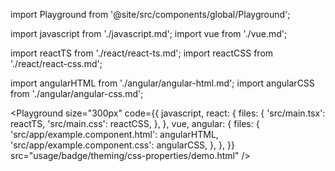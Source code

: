 import Playground from '@site/src/components/global/Playground';

import javascript from './javascript.md';
import vue from './vue.md';

import reactTS from './react/react-ts.md';
import reactCSS from './react/react-css.md';

import angularHTML from './angular/angular-html.md';
import angularCSS from './angular/angular-css.md';

<Playground
  size="300px"
  code={{
    javascript,
    react: {
      files: {
        'src/main.tsx': reactTS,
        'src/main.css': reactCSS,
      },
    },
    vue,
    angular: {
      files: {
        'src/app/example.component.html': angularHTML,
        'src/app/example.component.css': angularCSS,
      },
    },
  }}
  src="usage/badge/theming/css-properties/demo.html"
/>
